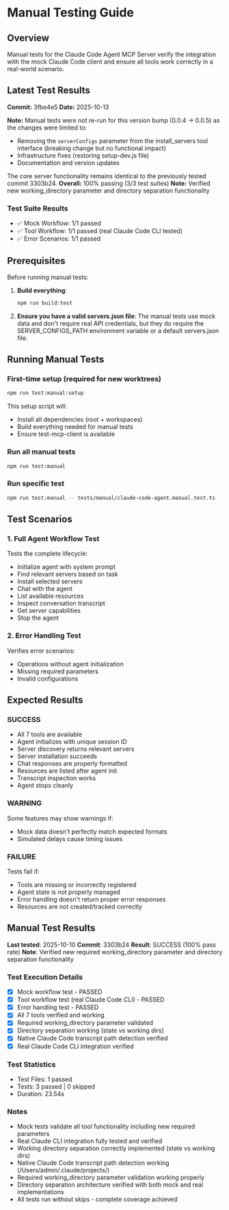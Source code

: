 # Manual Testing Guide

## Overview

Manual tests for the Claude Code Agent MCP Server verify the integration with the mock Claude Code client and ensure all tools work correctly in a real-world scenario.

## Latest Test Results

**Commit:** 3fbe4e5
**Date:** 2025-10-13

**Note:** Manual tests were not re-run for this version bump (0.0.4 → 0.0.5) as the changes were limited to:

- Removing the `serverConfigs` parameter from the install_servers tool interface (breaking change but no functional impact)
- Infrastructure fixes (restoring setup-dev.js file)
- Documentation and version updates

The core server functionality remains identical to the previously tested commit 3303b24.
**Overall:** 100% passing (3/3 test suites)
**Note:** Verified new working_directory parameter and directory separation functionality

### Test Suite Results

- ✅ Mock Workflow: 1/1 passed
- ✅ Tool Workflow: 1/1 passed (real Claude Code CLI tested)
- ✅ Error Scenarios: 1/1 passed

## Prerequisites

Before running manual tests:

1. **Build everything**:

   ```bash
   npm run build:test
   ```

2. **Ensure you have a valid servers.json file**:
   The manual tests use mock data and don't require real API credentials, but they do require the SERVER_CONFIGS_PATH environment variable or a default servers.json file.

## Running Manual Tests

### First-time setup (required for new worktrees)

```bash
npm run test:manual:setup
```

This setup script will:

- Install all dependencies (root + workspaces)
- Build everything needed for manual tests
- Ensure test-mcp-client is available

### Run all manual tests

```bash
npm run test:manual
```

### Run specific test

```bash
npm run test:manual -- tests/manual/claude-code-agent.manual.test.ts
```

## Test Scenarios

### 1. Full Agent Workflow Test

Tests the complete lifecycle:

- Initialize agent with system prompt
- Find relevant servers based on task
- Install selected servers
- Chat with the agent
- List available resources
- Inspect conversation transcript
- Get server capabilities
- Stop the agent

### 2. Error Handling Test

Verifies error scenarios:

- Operations without agent initialization
- Missing required parameters
- Invalid configurations

## Expected Results

### SUCCESS

- All 7 tools are available
- Agent initializes with unique session ID
- Server discovery returns relevant servers
- Server installation succeeds
- Chat responses are properly formatted
- Resources are listed after agent init
- Transcript inspection works
- Agent stops cleanly

### WARNING

Some features may show warnings if:

- Mock data doesn't perfectly match expected formats
- Simulated delays cause timing issues

### FAILURE

Tests fail if:

- Tools are missing or incorrectly registered
- Agent state is not properly managed
- Error handling doesn't return proper error responses
- Resources are not created/tracked correctly

## Manual Test Results

**Last tested**: 2025-10-10
**Commit**: 3303b24
**Result**: SUCCESS (100% pass rate)
**Note**: Verified new required working_directory parameter and directory separation functionality

### Test Execution Details

- [x] Mock workflow test - PASSED
- [x] Tool workflow test (real Claude Code CLI) - PASSED
- [x] Error handling test - PASSED
- [x] All 7 tools verified and working
- [x] Required working_directory parameter validated
- [x] Directory separation working (state vs working dirs)
- [x] Native Claude Code transcript path detection verified
- [x] Real Claude Code CLI integration verified

### Test Statistics

- Test Files: 1 passed
- Tests: 3 passed | 0 skipped
- Duration: 23.54s

### Notes

- Mock tests validate all tool functionality including new required parameters
- Real Claude CLI integration fully tested and verified
- Working directory separation correctly implemented (state vs working dirs)
- Native Claude Code transcript path detection working (/Users/admin/.claude/projects/)
- Required working_directory parameter validation working properly
- Directory separation architecture verified with both mock and real implementations
- All tests run without skips - complete coverage achieved
